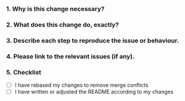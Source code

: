 <!--
Thank you for contributing to our devenv project!

It would be helpful, if you gave us as much information as you could to process your pull request better.
Therefore you are given this description template.
-->

### 1. Why is this change necessary?

### 2. What does this change do, exactly?

### 3. Describe each step to reproduce the issue or behaviour.

### 4. Please link to the relevant issues (if any).

### 5. Checklist

- [ ] I have rebased my changes to remove merge conflicts
- [ ] I have written or adjusted the README according to my changes
